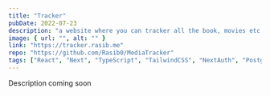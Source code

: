 ```yaml
---
title: "Tracker"
pubDate: 2022-07-23
description: "a website where you can tracker all the book, movies etc. you like!"
image: { url: "", alt: "" }
link: "https://tracker.rasib.me"
repo: "https://github.com/Rasib0/MediaTracker"
tags: ["React", "Next", "TypeScript", "TailwindCSS", "NextAuth", "Postgresql", "Prisma"]
---
```


Description coming soon
